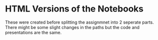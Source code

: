 # HTML Versions of the Notebooks

These were created before splitting the assignmnet into 2 seperate parts. There might be some slight changes in the paths but the code and presentations are the same.
